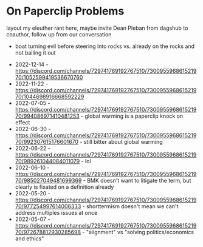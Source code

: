 # On Paperclip Problems

layout my eleuther rant here, maybe invite Dean Pleban from dagshub to coauthor, follow up from our conversation

- boat turning evil before steering into rocks vs. already on the rocks and not bailing it out

* 2022-12-14 - https://discord.com/channels/729741769192767510/730095596861521970/1052599419536670760
* 2022-11-22 - https://discord.com/channels/729741769192767510/730095596861521970/1044698916668592229
* 2022-07-05 - https://discord.com/channels/729741769192767510/730095596861521970/994086971410481253 - global warming is a paperclip knock on effect
* 2022-06-30 - https://discord.com/channels/729741769192767510/730095596861521970/992307615176601670 - still bitter about global warming
* 2022-06-22 - https://discord.com/channels/729741769192767510/730095596861521970/989261044084011079 - lol
* 2022-06-10 - https://discord.com/channels/729741769192767510/730095596861521970/985027049481699369 - BMK doesn't want to litigate the term, but clearly is fixated on a definition already
* 2022-05-20 - https://discord.com/channels/729741769192767510/730095596861521970/977254997614006333 - shorttermism doesn't mean we can't address multiples issues at once
* 2022-05-07 - https://discord.com/channels/729741769192767510/730095596861521970/972678812930285698 - "alignment" vs "solving politics/economics and ethics"
